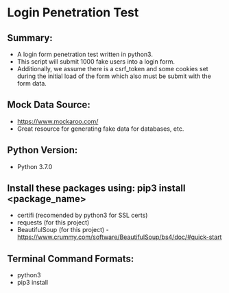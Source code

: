 # Login Penetration Test

## Summary: 
* A login form penetration test written in python3.  
* This script will submit 1000 fake users into a login form.  
* Additionally, we assume there is a csrf_token and some cookies set during the initial load of the form which also must be submit with the form data.

## Mock Data Source:
* https://www.mockaroo.com/
* Great resource for generating fake data for databases, etc.

## Python Version:
* Python 3.7.0

## Install these packages using: pip3 install <package_name>
* certifi (recomended by python3 for SSL certs)
* requests (for this project)
* BeautifulSoup (for this project) - https://www.crummy.com/software/BeautifulSoup/bs4/doc/#quick-start

## Terminal Command Formats:
* python3 <file>
* pip3 install <package>

